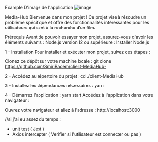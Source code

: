 Example D'image de l'application
![image](https://github.com/SmiriBacem/client-MediaHub-/assets/51793119/e7e7a14c-94c2-4d30-8a1d-74a6db7af3c5)

Media-Hub
Bienvenue dans mon projet ! Ce projet vise à résoudre un problème spécifique et offre des fonctionnalités intéressantes pour les utilisateurs qui sont à la recherche d'un film.

Prérequis
Avant de pouvoir essayer mon projet, assurez-vous d'avoir les éléments suivants :
Node.js version 12 ou supérieure : Installer Node.js

1 - Installation
Pour installer et exécuter mon projet, suivez ces étapes :

Clonez ce dépôt sur votre machine locale :
git clone  https://github.com/SmiriBacem/client-MediaHub-

2 - Accédez au répertoire du projet :
cd ./client-MediaHub

3 - Installez les dépendances nécessaires :
yarn 

4 - Démarrez l'application :
yarn start
Accédez à l'application dans votre navigateur :


Ouvrez votre navigateur et allez à l'adresse : http://localhost:3000

//si j'ai eu assez du temps : 
- unit test ( Jest )
- Axios intercepter ( Verifier si l'utilisateur est connecter ou pas )
